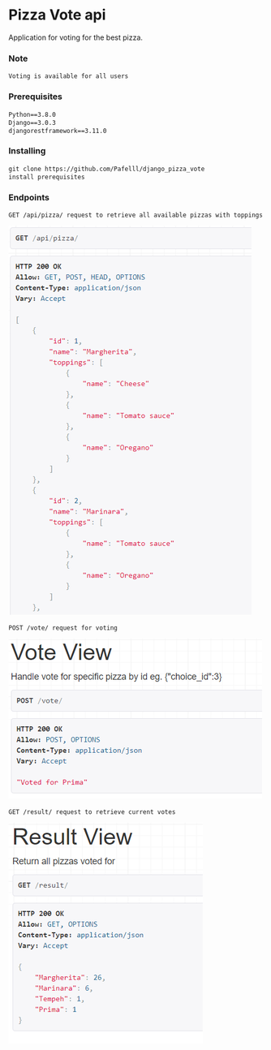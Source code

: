 Pizza Vote api
=============

Application for voting for the best pizza.

### Note
    Voting is available for all users
### Prerequisites
    Python==3.8.0
    Django==3.0.3
    djangorestframework==3.11.0
### Installing
    git clone https://github.com/Pafelll/django_pizza_vote
    install prerequisites    

### Endpoints
    GET /api/pizza/ request to retrieve all available pizzas with toppings
![](screen/get.PNG)
   
    POST /vote/ request for voting
![](screen/post_vote.PNG)

    GET /result/ request to retrieve current votes
![](screen/get_result.PNG)


